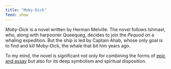 ```yaml
---
title: "Moby-Dick"
feed: show
---
```


_Moby-Dick_ is a novel written by Herman Melville. The novel follows Ishmael, who, along with harpooner Queequeg, decides to join the _Pequod_ on a whaling expedition. But the ship is led by Captain Ahab, whose only goal is to find and kill Moby-Dick, the whale that bit him years ago.

To my mind, the novel is significant not only for combining the forms of <a href="{% post_url 2022-6-28-epic-essay %}">epic and essay</a> but also for its deep symbolism and spiritual disposition.